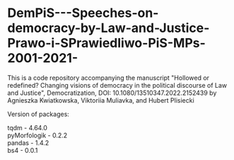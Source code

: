 # DemPiS---Speeches-on-democracy-by-Law-and-Justice-Prawo-i-SPrawiedliwo-PiS-MPs-2001-2021-
This is a code repository accompanying the manuscript "Hollowed or redefined? Changing visions of democracy in the political discourse of Law and Justice",   Democratization, DOI: 10.1080/13510347.2022.2152439 by Agnieszka Kwiatkowska, Viktoriia Muliavka, and Hubert Plisiecki


Version of packages:

  tqdm - 4.64.0  
  pyMorfologik - 0.2.2  
  pandas - 1.4.2  
  bs4 - 0.0.1  
